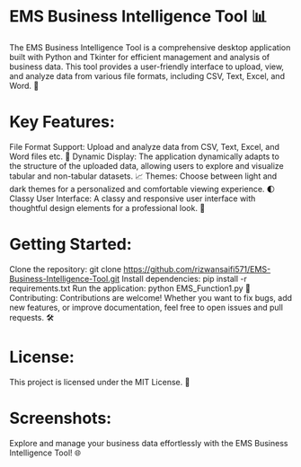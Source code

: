 # EMS Business Intelligence Tool 📊
The EMS Business Intelligence Tool is a comprehensive desktop application built with Python and Tkinter for efficient management and analysis of business data. This tool provides a user-friendly interface to upload, view, and analyze data from various file formats, including CSV, Text, Excel, and Word. 🚀

# Key Features:
File Format Support: Upload and analyze data from CSV, Text, Excel, and Word files etc. 📁
Dynamic Display: The application dynamically adapts to the structure of the uploaded data, allowing users to explore and visualize tabular and non-tabular datasets. 📈
Themes: Choose between light and dark themes for a personalized and comfortable viewing experience. 🌓
Classy User Interface: A classy and responsive user interface with thoughtful design elements for a professional look. 💼
# Getting Started:
Clone the repository: git clone https://github.com/rizwansaifi571/EMS-Business-Intelligence-Tool.git
Install dependencies: pip install -r requirements.txt
Run the application: python EMS_Function1.py 🚀
Contributing:
Contributions are welcome! Whether you want to fix bugs, add new features, or improve documentation, feel free to open issues and pull requests. 🛠️

# License:
This project is licensed under the MIT License. 📄

# Screenshots:
Explore and manage your business data effortlessly with the EMS Business Intelligence Tool! 🌐
